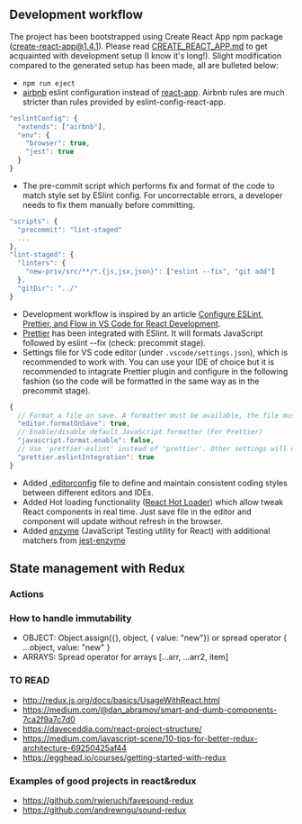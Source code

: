 ## Development workflow

The project has been bootstrapped using Create React App npm package (create-react-app@1.4.1). Please read [CREATE_REACT_APP.md](CREATE_REACT_APP.md) to get acquainted with development setup (I know it's long!). Slight modification compared to the generated setup has been made, all are bulleted below:
- `npm run eject`
- [airbnb](https://github.com/airbnb/javascript/tree/master/packages/eslint-config-airbnb) eslint configuration instead of [react-app](https://github.com/facebookincubator/create-react-app/tree/master/packages/eslint-config-react-app). Airbnb rules are much stricter than rules provided by eslint-config-react-app.
```js
"eslintConfig": {
  "extends": ["airbnb"],
  "env": {
    "browser": true,
    "jest": true
  }
}
``` 
- The pre-commit script which performs fix and format of the code to match style set by ESlint config. For uncorrectable errors, a developer needs to fix them manually before committing.
```js
"scripts": {
  "precommit": "lint-staged"
  ...
},
"lint-staged": {
  "linters": {
    "new-priv/src/**/*.{js,jsx,json}": ["eslint --fix", "git add"]
  },
  "gitDir": "../"
}
```
- Development workflow is inspired by an article [Configure ESLint, Prettier, and Flow in VS Code for React Development](https://hackernoon.com/configure-eslint-prettier-and-flow-in-vs-code-for-react-development-c9d95db07213).
- [Prettier](https://prettier.io) has been integrated with ESlint. It will formats JavaScript followed by eslint --fix (check: precommit stage).
- Settings file for VS code editor (under `.vscode/settings.json`), which is recommended to work with. You can use your IDE of choice but it is recommended to intagrate Prettier plugin and configure in the following fashion (so the code will be formatted in the same way as in the precommit stage).
```js
{
  // Format a file on save. A formatter must be available, the file must not be auto-saved, and editor must not be shutting down.
  "editor.formatOnSave": true,
  // Enable/disable default JavaScript formatter (For Prettier)
  "javascript.format.enable": false,
  // Use 'prettier-eslint' instead of 'prettier'. Other settings will only be fallbacks in case they could not be inferred from eslint rules.
  "prettier.eslintIntegration": true
}
```
- Added [.editorconfig](http://editorconfig.org) file to define and maintain consistent coding styles between different editors and IDEs.
- Added Hot loading functionality ([React Hot Loader](https://github.com/gaearon/react-hot-loader)) which allow tweak React components in real time. Just save file in the editor and component will update without refresh in the browser.
- Added [enzyme](https://github.com/airbnb/enzyme) (JavaScript Testing utility for React) with additional matchers from [jest-enzyme](https://github.com/blainekasten/enzyme-matchers)

## State management with Redux

### Actions

### How to handle immutability

- OBJECT: Object.assign({}, object, { value: "new"}) or spread operator { ...object, value: "new" }
- ARRAYS: Spread operator for arrays [...arr, ...arr2, item]


### TO READ

- http://redux.js.org/docs/basics/UsageWithReact.html
- https://medium.com/@dan_abramov/smart-and-dumb-components-7ca2f9a7c7d0
- https://daveceddia.com/react-project-structure/
- https://medium.com/javascript-scene/10-tips-for-better-redux-architecture-69250425af44
- https://egghead.io/courses/getting-started-with-redux

### Examples of good projects in react&redux

- https://github.com/rwieruch/favesound-redux
- https://github.com/andrewngu/sound-redux
